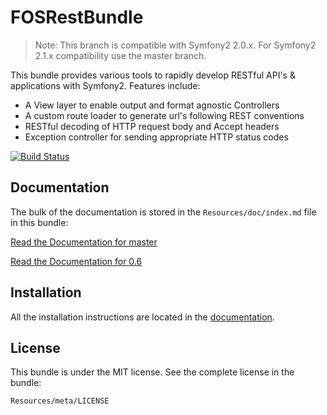 FOSRestBundle
=============

> Note: This branch is compatible with Symfony2 2.0.x.
> For Symfony2 2.1.x compatibility use the master branch.

This bundle provides various tools to rapidly develop RESTful API's &
applications with Symfony2. Features include:

- A View layer to enable output and format agnostic Controllers
- A custom route loader to generate url's following REST conventions
- RESTful decoding of HTTP request body and Accept headers
- Exception controller for sending appropriate HTTP status codes

[![Build Status](https://secure.travis-ci.org/FriendsOfSymfony/FOSRestBundle.png?branch=0.6)](http://travis-ci.org/FriendsOfSymfony/FOSRestBundle)

Documentation
-------------

The bulk of the documentation is stored in the `Resources/doc/index.md`
file in this bundle:

[Read the Documentation for master](https://github.com/FriendsOfSymfony/FOSRestBundle/blob/master/Resources/doc/index.md)

[Read the Documentation for 0.6](https://github.com/FriendsOfSymfony/FOSRestBundle/blob/0.6/Resources/doc/index.md)

Installation
------------

All the installation instructions are located in the [documentation](https://github.com/FriendsOfSymfony/FOSRestBundle/blob/0.6/Resources/doc/index.md).

License
-------

This bundle is under the MIT license. See the complete license in the bundle:

    Resources/meta/LICENSE
